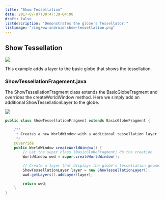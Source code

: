 ```yaml
---
title: "Show Tessellation"
date: 2017-07-07T00:47:30-04:00
draft: false
listdescription: "Demonstrates the globe's Tessellator."
listimage: "/img/ww-android-show-tessellation.png"
---
```


## Show Tessellation

<img src="/img/ww-android-show-tessellation.png" class="img-responsive center-block">

This example adds a layer to the basic globe that shows the tessellation.

### ShowTessellationFragement.java

The ShowTessellationFragment class extends the BasicGlobeFragment and overrides the createWorldWindow method. Here we simply add an additional ShowTessellationLayer to the globe.

<img src="/img/ww-android-show-tessellation-classes.png" class="img-responsive center-block">

```java
public class ShowTessellationFragment extends BasicGlobeFragment {

    /**
     * Creates a new WorldWindow with a additional tessellation layer.
     */
    @Override
    public WorldWindow createWorldWindow() {
        // Let the super class (BasicGlobeFragment) do the creation
        WorldWindow wwd = super.createWorldWindow();

        // Create a layer that displays the globe's tessellation geometry.
        ShowTessellationLayer layer = new ShowTessellationLayer();
        wwd.getLayers().addLayer(layer);

        return wwd;
    }
}
```